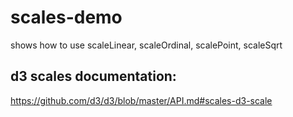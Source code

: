 # scales-demo
shows how to use scaleLinear, scaleOrdinal, scalePoint, scaleSqrt

## d3 scales documentation:

https://github.com/d3/d3/blob/master/API.md#scales-d3-scale
